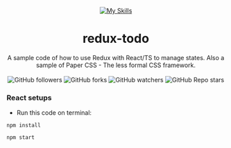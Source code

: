 <div align="center">
   
   [![My Skills](https://skillicons.dev/icons?i=react,css,redux)](https://skillicons.dev)
   # redux-todo
   A sample code of how to use Redux with React/TS to manage states.
   Also a sample of Paper CSS - The less formal CSS framework.
   <br/>
   <br/>
   ![GitHub followers](https://img.shields.io/github/followers/errixed)
   ![GitHub forks](https://img.shields.io/github/forks/errixed/redux-todo)
   ![GitHub watchers](https://img.shields.io/github/watchers/errixed/redux-todo)
   ![GitHub Repo stars](https://img.shields.io/github/stars/errixed/redux-todo)
   
</div>

### React setups
 - Run this code on terminal:
```
npm install
```
```
npm start
```
